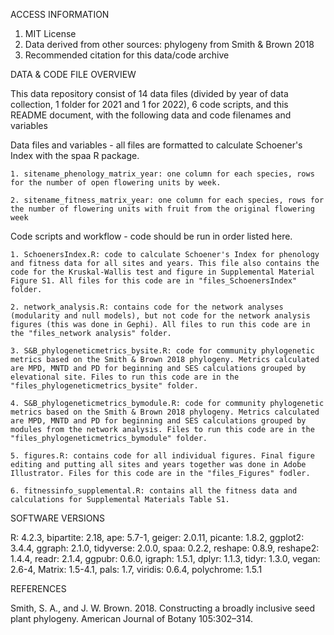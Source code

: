 ACCESS INFORMATION
1. MIT License
2. Data derived from other sources: phylogeny from Smith & Brown 2018
3. Recommended citation for this data/code archive


DATA & CODE FILE OVERVIEW

This data repository consist of 14 data files (divided by year of data collection, 1 folder for 2021 and 1 for 2022), 6 code scripts, and this README document, with the following data and code filenames and variables


Data files and variables - all files are formatted to calculate Schoener's Index with the spaa R package. 

    1. sitename_phenology_matrix_year: one column for each species, rows for the number of open flowering units by week.  
    
    2. sitename_fitness_matrix_year: one column for each species, rows for the number of flowering units with fruit from the original flowering week


Code scripts and workflow - code should be run in order listed here. 

    1. SchoenersIndex.R: code to calculate Schoener's Index for phenology and fitness data for all sites and years. This file also contains the code for the Kruskal-Wallis test and figure in Supplemental Material Figure S1. All files for this code are in "files_SchoenersIndex" folder. 
    
    2. network_analysis.R: contains code for the network analyses (modularity and null models), but not code for the network analysis figures (this was done in Gephi). All files to run this code are in the "files_network analysis" folder. 
    
    3. S&B_phylogeneticmetrics_bysite.R: code for community phylogenetic metrics based on the Smith & Brown 2018 phylogeny. Metrics calculated are MPD, MNTD and PD for beginning and SES calculations grouped by elevational site. Files to run this code are in the "files_phylogeneticmetrics_bysite" folder.
    
    4. S&B_phylogeneticmetrics_bymodule.R: code for community phylogenetic metrics based on the Smith & Brown 2018 phylogeny. Metrics calculated are MPD, MNTD and PD for beginning and SES calculations grouped by modules from the network analysis. Files to run this code are in the "files_phylogeneticmetrics_bymodule" folder. 
    
    5. figures.R: contains code for all individual figures. Final figure editing and putting all sites and years together was done in Adobe Illustrator. Files for this code are in the "files_Figures" fodler.
    
    6. fitnessinfo_supplemental.R: contains all the fitness data and calculations for Supplemental Materials Table S1.



SOFTWARE VERSIONS

R: 4.2.3,
bipartite: 2.18,
ape: 5.7-1,
geiger: 2.0.11,
picante: 1.8.2,
ggplot2: 3.4.4,
ggraph: 2.1.0,
tidyverse: 2.0.0,
spaa: 0.2.2,
reshape: 0.8.9,
reshape2: 1.4.4,
readr: 2.1.4,
ggpubr: 0.6.0,
igraph: 1.5.1,
dplyr: 1.1.3,
tidyr: 1.3.0,
vegan: 2.6-4,
Matrix: 1.5-4.1,
pals: 1.7,
viridis: 0.6.4,
polychrome: 1.5.1


REFERENCES

Smith, S. A., and J. W. Brown. 2018. Constructing a broadly inclusive seed plant phylogeny. American Journal of Botany 105:302–314.

